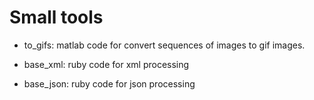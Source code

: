 
Small tools
=======================

+ to_gifs: matlab code for convert sequences of images to gif images.

+ base_xml: ruby code for xml processing

+ base_json: ruby code for json processing



